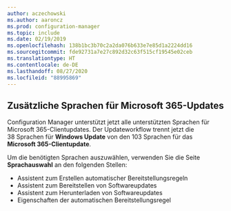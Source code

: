 ```yaml
---
author: aczechowski
ms.author: aaroncz
ms.prod: configuration-manager
ms.topic: include
ms.date: 02/19/2019
ms.openlocfilehash: 138b1bc3b70c2a2da076b633e7e85d1a2224dd16
ms.sourcegitcommit: fde92731a7e27c892d32c63f515cf19545e02ceb
ms.translationtype: HT
ms.contentlocale: de-DE
ms.lasthandoff: 08/27/2020
ms.locfileid: "88995869"
---
```

## <a name="additional-languages-for-microsoft-365-updates"></a><a name="bkmk_o365lang"></a> Zusätzliche Sprachen für Microsoft 365-Updates
<!--3555955-->

Configuration Manager unterstützt jetzt alle unterstützten Sprachen für Microsoft 365-Clientupdates. Der Updateworkflow trennt jetzt die 38 Sprachen für **Windows Update** von den 103 Sprachen für das **Microsoft 365-Clientupdate**. 

Um die benötigten Sprachen auszuwählen, verwenden Sie die Seite **Sprachauswahl** an den folgenden Stellen:
- Assistent zum Erstellen automatischer Bereitstellungsregeln
- Assistent zum Bereitstellen von Softwareupdates
- Assistent zum Herunterladen von Softwareupdates
- Eigenschaften der automatischen Bereitstellungsregel

